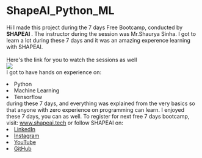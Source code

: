 # ShapeAI_Python_ML
Hi I made this project during the 7 days Free Bootcamp, conducted by <b> SHAPEAI
</b>.
The instructor during the session was Mr.Shaurya Sinha. I got to learn 
a lot during these 7 days and it was an amazing experence learning with SHAPEAI.
<br><br>Here's the link for you to watch the sessions as well<br>
<a href="https://www.youtube.com/playlist?list=PL7218TORnbu UNEA-59W7wMgCWEBLE0D6h"> <img src="https://github.com/ShapeAI/PYTHON-AND-DATA ANALYTICS/blob/main/YOUTUBE THUMBNAIL-5.png"> </a>
<br>I got to have hands on experience on:
<li>Python
<li>Machine Learning
<li>Tensorflow
<br>during these 7 days, and everything was explained from the very basics so that
anyone with zero experience on programming can learn. 
I enjoyed these 7 days, you can as well. To register for next free 7 days bootcamp, visit: 
<a href="https://www.shapeai.tech"> www.shapeai.tech</a>
or follow SHAPEAI on:
<li><a href= 
"https://in.linkedin.com/company/shapeai">LinkedIn</a>
<li><a href=
"https://www.instagram.com/shape.ai/?hl=en">Instagram</a>
<li><a 
href=
"https://www.youtube.com/channel/UCTUVDLTW9neuDXWcbnISPdA">YouTube</a>
<li><a href=
"https://github.com/shapeai">GitHub</a>
    

